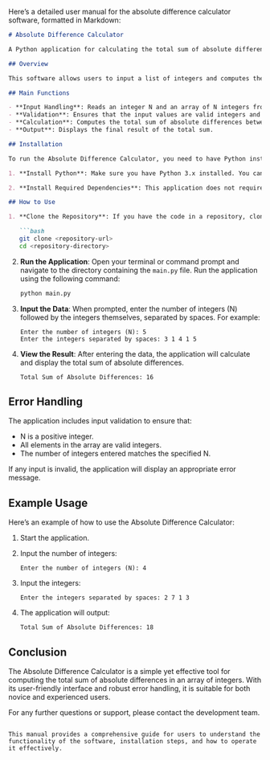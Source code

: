 Here’s a detailed user manual for the absolute difference calculator software, formatted in Markdown:

```markdown
# Absolute Difference Calculator

A Python application for calculating the total sum of absolute differences between integers in an array.

## Overview

This software allows users to input a list of integers and computes the cumulative sum of absolute differences between each pair of integers in the sorted array. The application is designed to handle input validation and provides clear error messages for incorrect inputs.

## Main Functions

- **Input Handling**: Reads an integer N and an array of N integers from standard input.
- **Validation**: Ensures that the input values are valid integers and that the number of integers matches N.
- **Calculation**: Computes the total sum of absolute differences between all pairs of integers in the sorted array.
- **Output**: Displays the final result of the total sum.

## Installation

To run the Absolute Difference Calculator, you need to have Python installed on your system. Follow these steps to set up the environment:

1. **Install Python**: Make sure you have Python 3.x installed. You can download it from [python.org](https://www.python.org/downloads/).

2. **Install Required Dependencies**: This application does not require any external libraries beyond the standard Python library. You can run the application directly without additional installations.

## How to Use

1. **Clone the Repository**: If you have the code in a repository, clone it to your local machine. If you have the files, ensure they are in the same directory.

   ```bash
   git clone <repository-url>
   cd <repository-directory>
   ```

2. **Run the Application**: Open your terminal or command prompt and navigate to the directory containing the `main.py` file. Run the application using the following command:

   ```bash
   python main.py
   ```

3. **Input the Data**: When prompted, enter the number of integers (N) followed by the integers themselves, separated by spaces. For example:

   ```
   Enter the number of integers (N): 5
   Enter the integers separated by spaces: 3 1 4 1 5
   ```

4. **View the Result**: After entering the data, the application will calculate and display the total sum of absolute differences.

   ```
   Total Sum of Absolute Differences: 16
   ```

## Error Handling

The application includes input validation to ensure that:

- N is a positive integer.
- All elements in the array are valid integers.
- The number of integers entered matches the specified N.

If any input is invalid, the application will display an appropriate error message.

## Example Usage

Here’s an example of how to use the Absolute Difference Calculator:

1. Start the application.
2. Input the number of integers:

   ```
   Enter the number of integers (N): 4
   ```

3. Input the integers:

   ```
   Enter the integers separated by spaces: 2 7 1 3
   ```

4. The application will output:

   ```
   Total Sum of Absolute Differences: 18
   ```

## Conclusion

The Absolute Difference Calculator is a simple yet effective tool for computing the total sum of absolute differences in an array of integers. With its user-friendly interface and robust error handling, it is suitable for both novice and experienced users.

For any further questions or support, please contact the development team.
```

This manual provides a comprehensive guide for users to understand the functionality of the software, installation steps, and how to operate it effectively.